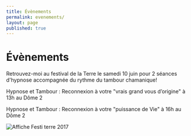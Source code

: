 ```yaml
---
title: Évènements
permalink: evenements/
layout: page
published: true
---
```


# Évènements

Retrouvez-moi au festival de la Terre le samedi 10 juin pour 2 séances d'hypnose accompagnée du rythme du tambour chamanique!

Hypnose et Tambour : Reconnexion à votre "vrais grand vous d’origine" à 13h au Dôme 2 

Hypnose et Tambour : Reconnexion à votre "puissance de Vie" à 16h au Dôme 2


![Affiche Festi terre 2017](../images/affiche-festi-terre.jpg)


<!--

**En attendant les évènements à venir, je vous propose mes nouveaux ateliers privés et semi-privés !**

{% include ateliers.liquid %}

## Inscriptions et tarifs

{: .text-center }
<mailto:laetitia.stucki@gmail.com>
<i class="fa fa-mobile"></i> +41 79 326 30 64
[Tarifs](http://laetitia-stucki.ch/tarifs/)


-->

<!--

Ceci est un commentaire HTML. Rien de ce qui est noté ici n’apparaîtra !!!

-->